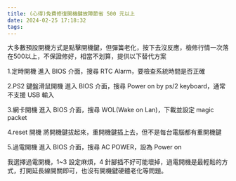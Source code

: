 ```yaml
---
title: (心得)免費修復開機鍵故障節省 500 元以上
date: 2024-02-25 17:18:32
tags:
---
```



大多數預設開機方式是點擊開機鍵，但彈簧老化，按下去沒反應，檢修行情一次落在500以上，不保證修好，相當不划算，提供以下替代方案

1.定時開機
進入 BIOS 介面，搜尋 RTC Alarm，要檢查系統時間是否正確

2.PS2 鍵盤滑鼠開機
進入 BIOS 介面，搜尋 Power on by ps/2 keyboard，通常不支援 USB 輸入

3.網卡開機
進入 BIOS 介面，搜尋 WOL(Wake on Lan)，下載並設定 magic packet

4.reset 開機 
將開機鍵拔起來，重開機鍵插上去，但不是每台電腦都有重開機鍵

5.過電開機
進入 BIOS 介面，搜尋 AC POWER，設為 Power on

我選擇過電開機，1~3 設定麻煩，4 針腳插不好可能壞掉，過電開機是最輕鬆的方式，打開延長線開關即可，也沒有開機鍵硬體老化等問題。
